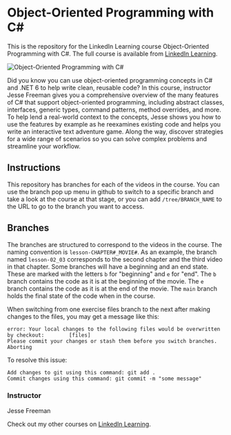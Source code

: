 # Object-Oriented Programming with C#
This is the repository for the LinkedIn Learning course Object-Oriented Programming with C#. The full course is available from [LinkedIn Learning][lil-course-url].

![Object-Oriented Programming with C#][lil-thumbnail-url] 

Did you know you can use object-oriented programming concepts in C# and .NET 6 to help write clean, reusable code? In this course, instructor Jesse Freeman gives you a comprehensive overview of the many features of C# that support object-oriented programming, including abstract classes, interfaces, generic types, command patterns, method overrides, and more. To help lend a real-world context to the concepts, Jesse shows you how to use the features by example as he reexamines existing code and helps you write an interactive text adventure game. Along the way, discover strategies for a wide range of scenarios so you can solve complex problems and streamline your workflow.

## Instructions
This repository has branches for each of the videos in the course. You can use the branch pop up menu in github to switch to a specific branch and take a look at the course at that stage, or you can add `/tree/BRANCH_NAME` to the URL to go to the branch you want to access.

## Branches
The branches are structured to correspond to the videos in the course. The naming convention is `lesson-CHAPTER#_MOVIE#`. As an example, the branch named `lesson-02_03` corresponds to the second chapter and the third video in that chapter. 
Some branches will have a beginning and an end state. These are marked with the letters `b` for "beginning" and `e` for "end". The `b` branch contains the code as it is at the beginning of the movie. The `e` branch contains the code as it is at the end of the movie. The `main` branch holds the final state of the code when in the course.

When switching from one exercise files branch to the next after making changes to the files, you may get a message like this:

    error: Your local changes to the following files would be overwritten by checkout:        [files]
    Please commit your changes or stash them before you switch branches.
    Aborting

To resolve this issue:
	
    Add changes to git using this command: git add .
	Commit changes using this command: git commit -m "some message"


### Instructor

Jesse Freeman 
                            


                            

Check out my other courses on [LinkedIn Learning](https://www.linkedin.com/learning/instructors/jesse-freeman).

[lil-course-url]: https://www.linkedin.com/learning/object-oriented-programming-with-c-sharp-17331514?dApp=59033956
[lil-thumbnail-url]: https://media.licdn.com/dms/image/C4D0DAQGKWU3GX_YEGA/learning-public-crop_675_1200/0/1670017170734?e=1670958000&v=beta&t=FLcsIw1xvcGqE3x1YXVgzP_y7kz0oSkBguf5ELON240
